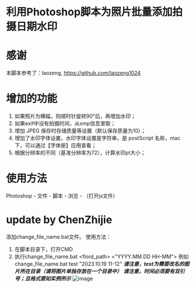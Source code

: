 # 利用Photoshop脚本为照片批量添加拍摄日期水印

# 感谢

本脚本参考了：laozeng, https://github.com/laozeng1024



# 增加的功能

1. 如果照片为横幅，则顺时针旋转90°后，再增加水印；
2. 如果exif中没有拍摄时间，从xmp信息里取；
3. 增加 JPEG 保存时存储质量等设置（默认保存质量为10）；
4. 增加了水印字体设置，水印字体设置是字符串，是 postScript 名称，mac下，可以通过【字体册】应用查看；
5. 根据分辨率的不同（基准分辨率为72），计算水印pt大小；



# 使用方法

Photoshop - 文件 - 脚本 - 浏览 - （打开js文件）

# update by ChenZhijie
添加change_file_name.bat文件。
使用方法：
1. 在脚本目录下，打开CMD
2. 执行change_file_name.bat <flord_path> <"YYYY.MM.DD HH-MM">
   例如change_file_name.bat test "2023.10.19 11-12"
   ***请注意，test为需要改名的图片所在目录（请将图片单独存放在一个目录中）***
   ***请注意，时间必须要有双引号；且格式要如实例所示***
![image](https://github.com/Russell565/create_date_watermark_using_photoshop/assets/51833760/35605073-0a85-46a3-aff6-31d06f850052)
